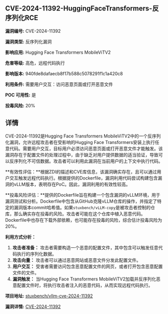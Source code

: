 ## CVE-2024-11392-HuggingFaceTransformers-反序列化RCE

**漏洞编号:** CVE-2024-11392

**漏洞类型:** 反序列化漏洞

**影响应用:** Hugging Face Transformers MobileViTV2

**危害等级:** 高危，远程代码执行

**影响版本:** 940fde8dafaecb8f17b588c5078291f1c1a420c8

**利用条件:** 需要用户交互：访问恶意页面或打开恶意文件

**POC 可用性:** 是

**投毒风险:** 20%

## 详情

CVE-2024-11392是Hugging Face Transformers MobileViTV2中的一个反序列化漏洞，允许远程攻击者在受影响的Hugging Face Transformers安装上执行任意代码。需要用户交互，目标用户必须访问恶意页面或打开恶意文件才能触发。该漏洞存在于配置文件的处理过程中，由于缺乏对用户提供数据的适当验证，导致可以反序列化不可信数据。攻击者可以利用此漏洞在当前用户的上下文中执行代码。

**有效性评估：**根据ZDI的描述和CVE库信息，该漏洞确实存在，且可以通过用户交互触发远程代码执行。根据提供的Dockerfile，漏洞利用代码尝试构建包含漏洞的vLLM版本，表明存在PoC。因此，漏洞利用的有效性较高。

**投毒风险评估：**提供的Dockerfile旨在构建一个包含漏洞的vLLM环境，用于漏洞测试和分析。Dockerfile中包含从GitHub克隆vLLM仓库的操作，并指定了特定的漏洞版本commit哈希值。如果`stuxbench/vLLM-copy`是被攻击者控制的仓库，那么确实存在投毒的风险。攻击者可能在这个仓库中植入恶意代码。Dockerfile中也存在下载外部依赖，也可能存在投毒的风险，综合估计投毒风险为20%。

**利用方式分析：**

1.  **攻击者准备：** 攻击者需要构造一个恶意的配置文件，其中包含可以触发任意代码执行的序列化数据。
2.  **攻击向量：** 攻击者可以通过恶意网站或恶意文件分发此配置文件。
3.  **用户交互：** 受害者需要访问包含恶意配置文件的网页，或者打开包含恶意配置文件的文件。
4.  **漏洞触发：** 当Hugging Face Transformers MobileViTV2加载并反序列化恶意配置文件时，将执行攻击者注入的恶意代码，从而实现远程代码执行。

**项目地址:** [stuxbench/vllm-cve-2024-11392](https://github.com/stuxbench/vllm-cve-2024-11392)

**漏洞详情:** [CVE-2024-11392](https://nvd.nist.gov/vuln/detail/CVE-2024-11392)